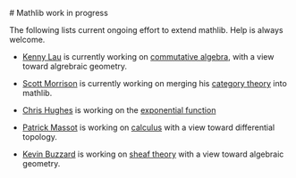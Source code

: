 # Mathlib work in progress

The following lists current ongoing effort to extend mathlib. Help is
always welcome.

* [Kenny Lau](https://github.com/kckennylau) is currently working on
  [commutative algebra](https://github.com/leanprover/mathlib/pull/37), with a view toward algrebraic geometry.

* [Scott Morrison](https://github.com/semorrison) is currently working
  on merging his [category
  theory](https://github.com/semorrison/lean-category-theory) into
  mathlib.

* [Chris Hughes](https://github.com/dorhinj) is working on the
  [exponential function](https://github.com/dorhinj/mathlib)

* [Patrick Massot](https://github.com/PatrickMassot) is working on
  [calculus](https://github.com/PatrickMassot/lean-differential-topology)
  with a view toward differential topology.

* [Kevin Buzzard](https://github.com/kbuzzard) is working on [sheaf
  theory](https://github.com/kbuzzard/xena/blob/master/xenalib/scheme.lean)
  with a view toward algebraic geometry.
